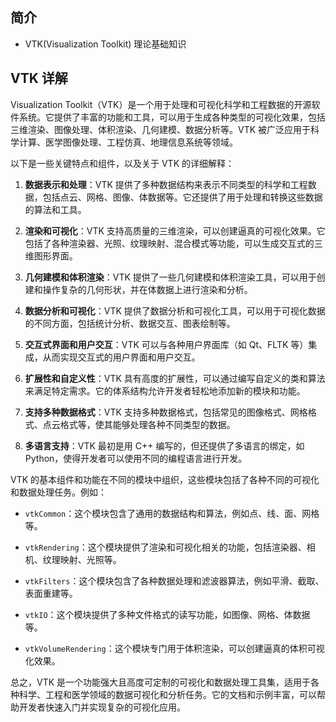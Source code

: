 ## 简介

+ VTK(Visualization Toolkit) 理论基础知识

## VTK 详解

Visualization Toolkit（VTK）是一个用于处理和可视化科学和工程数据的开源软件系统。它提供了丰富的功能和工具，可以用于生成各种类型的可视化效果，包括三维渲染、图像处理、体积渲染、几何建模、数据分析等。VTK 被广泛应用于科学计算、医学图像处理、工程仿真、地理信息系统等领域。

以下是一些关键特点和组件，以及关于 VTK 的详细解释：

1. **数据表示和处理**：VTK 提供了多种数据结构来表示不同类型的科学和工程数据，包括点云、网格、图像、体数据等。它还提供了用于处理和转换这些数据的算法和工具。

2. **渲染和可视化**：VTK 支持高质量的三维渲染，可以创建逼真的可视化效果。它包括了各种渲染器、光照、纹理映射、混合模式等功能，可以生成交互式的三维图形界面。

3. **几何建模和体积渲染**：VTK 提供了一些几何建模和体积渲染工具，可以用于创建和操作复杂的几何形状，并在体数据上进行渲染和分析。

4. **数据分析和可视化**：VTK 提供了数据分析和可视化工具，可以用于可视化数据的不同方面，包括统计分析、数据交互、图表绘制等。

5. **交互式界面和用户交互**：VTK 可以与各种用户界面库（如 Qt、FLTK 等）集成，从而实现交互式的用户界面和用户交互。

6. **扩展性和自定义性**：VTK 具有高度的扩展性，可以通过编写自定义的类和算法来满足特定需求。它的体系结构允许开发者轻松地添加新的模块和功能。

7. **支持多种数据格式**：VTK 支持多种数据格式，包括常见的图像格式、网格格式、点云格式等，使其能够处理各种不同类型的数据。

8. **多语言支持**：VTK 最初是用 C++ 编写的，但还提供了多语言的绑定，如 Python，使得开发者可以使用不同的编程语言进行开发。

VTK 的基本组件和功能在不同的模块中组织，这些模块包括了各种不同的可视化和数据处理任务。例如：

- `vtkCommon`：这个模块包含了通用的数据结构和算法，例如点、线、面、网格等。

- `vtkRendering`：这个模块提供了渲染和可视化相关的功能，包括渲染器、相机、纹理映射、光照等。

- `vtkFilters`：这个模块包含了各种数据处理和滤波器算法，例如平滑、截取、表面重建等。

- `vtkIO`：这个模块提供了多种文件格式的读写功能，如图像、网格、体数据等。

- `vtkVolumeRendering`：这个模块专门用于体积渲染，可以创建逼真的体积可视化效果。

总之，VTK 是一个功能强大且高度可定制的可视化和数据处理工具集，适用于各种科学、工程和医学领域的数据可视化和分析任务。它的文档和示例丰富，可以帮助开发者快速入门并实现复杂的可视化应用。